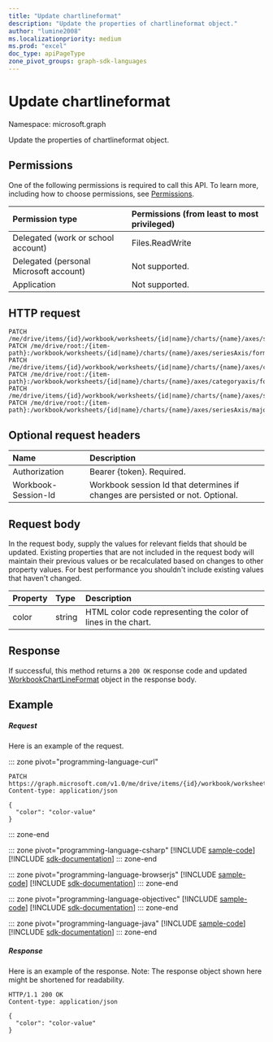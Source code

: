 ```yaml
---
title: "Update chartlineformat"
description: "Update the properties of chartlineformat object."
author: "lumine2008"
ms.localizationpriority: medium
ms.prod: "excel"
doc_type: apiPageType
zone_pivot_groups: graph-sdk-languages
---
```


# Update chartlineformat

Namespace: microsoft.graph

Update the properties of chartlineformat object.
## Permissions
One of the following permissions is required to call this API. To learn more, including how to choose permissions, see [Permissions](/graph/permissions-reference).

|Permission type      | Permissions (from least to most privileged)              |
|:--------------------|:---------------------------------------------------------|
|Delegated (work or school account) | Files.ReadWrite    |
|Delegated (personal Microsoft account) | Not supported.    |
|Application | Not supported. |

## HTTP request
<!-- { "blockType": "ignored" } -->
```http
PATCH /me/drive/items/{id}/workbook/worksheets/{id|name}/charts/{name}/axes/seriesAxis/format/line
PATCH /me/drive/root:/{item-path}:/workbook/worksheets/{id|name}/charts/{name}/axes/seriesAxis/format/line
PATCH /me/drive/items/{id}/workbook/worksheets/{id|name}/charts/{name}/axes/categoryaxis/format/line
PATCH /me/drive/root:/{item-path}:/workbook/worksheets/{id|name}/charts/{name}/axes/categoryaxis/format/line
PATCH /me/drive/items/{id}/workbook/worksheets/{id|name}/charts/{name}/axes/seriesAxis/majorgridlines/format/line
PATCH /me/drive/root:/{item-path}:/workbook/worksheets/{id|name}/charts/{name}/axes/seriesAxis/majorgridlines/format/line
```
## Optional request headers
| Name       | Description|
|:-----------|:-----------|
| Authorization  | Bearer {token}. Required. |
| Workbook-Session-Id  | Workbook session Id that determines if changes are persisted or not. Optional.|

## Request body
In the request body, supply the values for relevant fields that should be updated. Existing properties that are not included in the request body will maintain their previous values or be recalculated based on changes to other property values. For best performance you shouldn't include existing values that haven't changed.

| Property	   | Type	|Description|
|:---------------|:--------|:----------|
|color|string|HTML color code representing the color of lines in the chart.|

## Response

If successful, this method returns a `200 OK` response code and updated [WorkbookChartLineFormat](../resources/chartlineformat.md) object in the response body.
## Example
##### Request
Here is an example of the request.

::: zone pivot="programming-language-curl"
<!-- {
  "blockType": "request",
  "name": "update_chartlineformat"
}-->
```http
PATCH https://graph.microsoft.com/v1.0/me/drive/items/{id}/workbook/worksheets/{id|name}/charts/{name}/axes/seriesAxis/format/line
Content-type: application/json

{
  "color": "color-value"
}
```

::: zone-end

::: zone pivot="programming-language-csharp"
[!INCLUDE [sample-code](../includes/snippets/csharp/update-chartlineformat-csharp-snippets.md)]
[!INCLUDE [sdk-documentation](../includes/snippets/snippets-sdk-documentation-link.md)]
::: zone-end

::: zone pivot="programming-language-browserjs"
[!INCLUDE [sample-code](../includes/snippets/javascript/update-chartlineformat-javascript-snippets.md)]
[!INCLUDE [sdk-documentation](../includes/snippets/snippets-sdk-documentation-link.md)]
::: zone-end

::: zone pivot="programming-language-objectivec"
[!INCLUDE [sample-code](../includes/snippets/objc/update-chartlineformat-objc-snippets.md)]
[!INCLUDE [sdk-documentation](../includes/snippets/snippets-sdk-documentation-link.md)]
::: zone-end

::: zone pivot="programming-language-java"
[!INCLUDE [sample-code](../includes/snippets/java/update-chartlineformat-java-snippets.md)]
[!INCLUDE [sdk-documentation](../includes/snippets/snippets-sdk-documentation-link.md)]
::: zone-end

##### Response
Here is an example of the response. Note: The response object shown here might be shortened for readability.
<!-- {
  "blockType": "response",
  "truncated": true,
  "@odata.type": "microsoft.graph.workbookChartLineFormat"
} -->
```http
HTTP/1.1 200 OK
Content-type: application/json

{
  "color": "color-value"
}
```

<!-- uuid: 8fcb5dbc-d5aa-4681-8e31-b001d5168d79
2015-10-25 14:57:30 UTC -->
<!-- {
  "type": "#page.annotation",
  "description": "Update chartlineformat",
  "keywords": "",
  "section": "documentation",
  "tocPath": "",
  "suppressions": [
  ]
}-->

